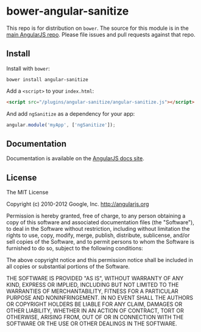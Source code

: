 # bower-angular-sanitize

This repo is for distribution on `bower`. The source for this module is in the
[main AngularJS repo](https://github.com/angular/angular.js/tree/master/src/ngSanitize).
Please file issues and pull requests against that repo.

## Install

Install with `bower`:

```shell
bower install angular-sanitize
```

Add a `<script>` to your `index.html`:

```html
<script src="/plugins/angular-sanitize/angular-sanitize.js"></script>
```

And add `ngSanitize` as a dependency for your app:

```javascript
angular.module('myApp', ['ngSanitize']);
```

## Documentation

Documentation is available on the
[AngularJS docs site](http://docs.angularjs.org/api/ngSanitize).

## License

The MIT License

Copyright (c) 2010-2012 Google, Inc. http://angularjs.org

Permission is hereby granted, free of charge, to any person obtaining a copy
of this software and associated documentation files (the "Software"), to deal
in the Software without restriction, including without limitation the rights
to use, copy, modify, merge, publish, distribute, sublicense, and/or sell
copies of the Software, and to permit persons to whom the Software is
furnished to do so, subject to the following conditions:

The above copyright notice and this permission notice shall be included in
all copies or substantial portions of the Software.

THE SOFTWARE IS PROVIDED "AS IS", WITHOUT WARRANTY OF ANY KIND, EXPRESS OR
IMPLIED, INCLUDING BUT NOT LIMITED TO THE WARRANTIES OF MERCHANTABILITY,
FITNESS FOR A PARTICULAR PURPOSE AND NONINFRINGEMENT. IN NO EVENT SHALL THE
AUTHORS OR COPYRIGHT HOLDERS BE LIABLE FOR ANY CLAIM, DAMAGES OR OTHER
LIABILITY, WHETHER IN AN ACTION OF CONTRACT, TORT OR OTHERWISE, ARISING FROM,
OUT OF OR IN CONNECTION WITH THE SOFTWARE OR THE USE OR OTHER DEALINGS IN
THE SOFTWARE.
